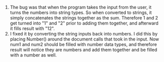 1. The bug was that when the program takes the input from the user, it turns the numbers into string types. So when converted to strings, it simply concatenates the strings together as the sum. Therefore 1 and 2 get turned into "1" and "2" prior to adding them together, and afterward it fills result with "12".
2. I fixed it by converting the string inputs back into numbers. I did this by placing Number() around the document calls that took in the input. Now num1 and num2 should be filled with number data types, and therefore result will notice they are numbers and add them together and be filled with a number as well.